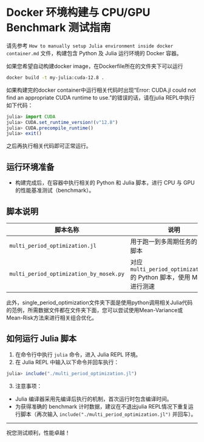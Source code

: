 # Docker 环境构建与 CPU/GPU Benchmark 测试指南

请先参考 `How to manually setup Julia environment inside docker container.md` 文件，构建包含 Python 及 Julia 运行环境的 Docker 容器。

如果您希望自动构建docker image，在Dockerfile所在的文件夹下可以运行 
```bash
docker build -t my-julia:cuda-12.8 .
```
如果构建完的docker container中运行相关代码时出现“Error: CUDA.jl could not find an appropriate CUDA runtime to use.”的错误的话，请在julia REPL中执行如下代码：
```julia
julia> import CUDA
julia> CUDA.set_runtime_version!(v"12.8")
julia> CUDA.precompile_runtime()
julia> exit()
```
之后再执行相关代码即可正常运行。

## 运行环境准备

- 构建完成后，在容器中执行相关的 Python 和 Julia 脚本，进行 CPU 与 GPU 的性能基准测试（benchmark）。

## 脚本说明

| 脚本名称                          | 说明                                                         |
|----------------------------------|--------------------------------------------------------------|
| `multi_period_optimization.jl`   | 用于跑一到多周期任务的 Julia 脚本                            |
| `multi_period_optimization_by_mosek.py` | 对应 `multi_period_optimization.jl` 的 Python 脚本，使用 Mosek 进行测速 |

此外，single_period_optimization文件夹下面是使用python调用相关Julia代码的范例，所需数据文件都在文件夹下面，您可以尝试使用Mean-Variance或Mean-Risk方法来进行相关组合优化。
## 如何运行 Julia 脚本

1. 在命令行中执行 `julia` 命令，进入 Julia REPL 环境。
2. 在 Julia REPL 中输入以下命令并回车执行：
```julia
julia> include("./multi_period_optimization.jl")
```
3. 注意事项：
- Julia 编译器采用先编译后执行的机制，首次运行时包含编译时间。
- 为获得准确的 benchmark 计时数据，建议在不退出julia REPL情况下重复运行脚本（再次输入 `include("./multi_period_optimization.jl")` 并回车）。

---

祝您测试顺利，性能卓越！

